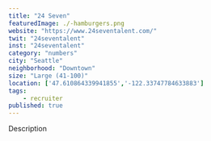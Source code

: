```yaml
---
title: "24 Seven"
featuredImage: ./-hamburgers.png
website: "https://www.24seventalent.com/"
twit: "24seventalent"
inst: "24seventalent"
category: "numbers"
city: "Seattle"
neighborhood: "Downtown"
size: "Large (41-100)"
location: ['47.610864339941855','-122.33747784633883']
tags:
    - recruiter
published: true
---
```


Description
